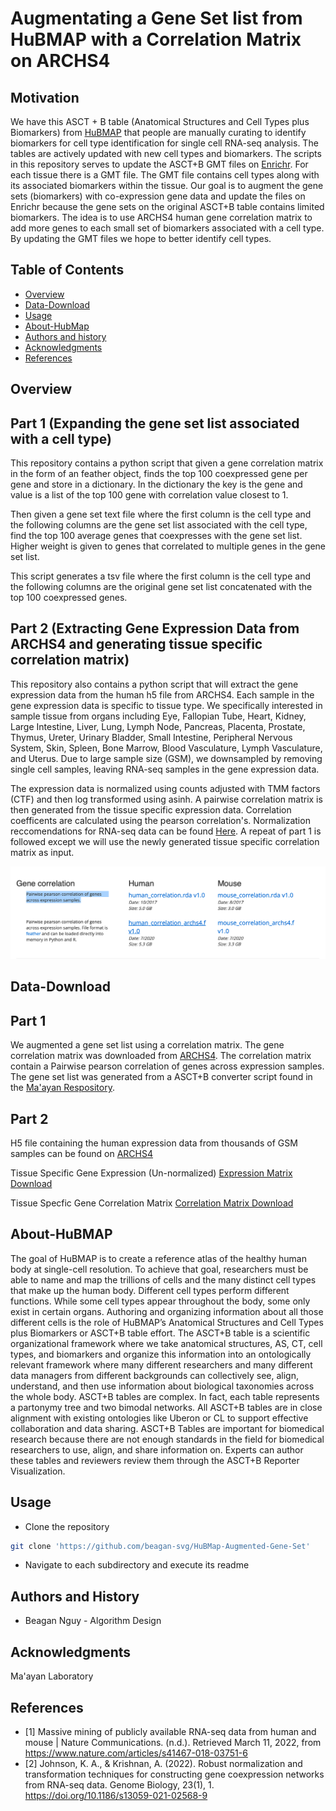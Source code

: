 Augmentating a Gene Set list from HuBMAP with a Correlation Matrix on ARCHS4
=================================================

## Motivation
We have this ASCT + B table (Anatomical Structures and Cell Types plus Biomarkers) from [HuBMAP](https://portal.hubmapconsortium.org) that people are manually curating to identify biomarkers for cell type identification for single cell RNA-seq analysis. The tables are actively updated with new cell types and biomarkers. The scripts in this repository serves to update the ASCT+B GMT files on [Enrichr](https://maayanlab.cloud/Enrichr/). For each tissue there is a GMT file. The GMT file contains cell types along with its associated biomarkers within the tissue. Our goal is to augment the gene sets (biomarkers) with co-expression gene data and update the files on Enrichr because the gene sets on the original ASCT+B table contains limited biomarkers. The idea is to use ARCHS4 human gene correlation matrix to add more genes to each small set of biomarkers associated with a cell type. By updating the GMT files we hope to better identify cell types.

Table of Contents 
-----------------
* [Overview](#overview)
* [Data-Download](#Data-Download)
* [Usage](#usage)
* [About-HubMap](#About-HubMap)
* [Authors and history](#authors-and-history)
* [Acknowledgments](#acknowledgments)
* [References](#references)


## Overview
Part 1 (Expanding the gene set list associated with a cell type)
------------------------------------------------------------------
This repository contains a python script that given a gene correlation matrix in the form of an feather object, finds the top 100 coexpressed gene per gene and store in a dictionary. In the dictionary the key is the gene and value is a list of the top 100 gene with correlation value closest to 1.

Then given a gene set text file where the first column is the cell type and the following columns are the gene set list associated with the cell type,
find the top 100 average genes that coexpresses with the gene set list. Higher weight is given to genes that correlated to multiple genes in the gene set list.

This script generates a tsv file where the first column is the cell type and the following columns are the original gene set list concatenated with the top 100 coexpressed genes.

Part 2 (Extracting Gene Expression Data from ARCHS4 and generating tissue specific correlation matrix)
--------------------------------------------------------------------------------------------------------
This repository also contains a python script that will extract the gene expression data from the human h5 file from ARCHS4. Each sample in the gene expression data is specific to tissue type. We specifically interested in sample tissue from organs including Eye, Fallopian Tube, Heart, Kidney, Large Intestine, Liver, Lung, Lymph Node, Pancreas, Placenta, Prostate, Thymus, Ureter, Urinary Bladder, Small Intestine, Peripheral Nervous System, Skin, Spleen, Bone Marrow, Blood Vasculature, Lymph Vasculature, and Uterus. Due to large sample size (GSM), we downsampled by removing single cell samples, leaving RNA-seq samples in the gene expression data.

The expression data is normalized using counts adjusted with TMM factors (CTF) and then log transformed using asinh. A pairwise correlation matrix is then generated from the tissue specific expression data. Correlation coefficents are calculated using the pearson correlation's. Normalization reccomendations for RNA-seq data can be found [Here](https://genomebiology.biomedcentral.com/articles/10.1186/s13059-021-02568-9). A repeat of part 1 is followed except we will use the newly generated tissue specific correlation matrix as input. 


![cover](Image/Correlation_Image.png)

## Data-Download
Part 1
--------------------
We augmented a gene set list using a correlation matrix. The gene correlation matrix was downloaded from [ARCHS4](https://maayanlab.cloud/archs4/download.html). The correlation matrix contain a Pairwise pearson correlation of genes across expression samples. The gene set list was generated from a ASCT+B converter script found in the [Ma'ayan Respository](https://github.com/MaayanLab/asct-b-converter). 

Part 2
--------------------
H5 file containing the human expression data from thousands of GSM samples can be found on [ARCHS4](https://maayanlab.cloud/archs4/data.html)

Tissue Specific Gene Expression (Un-normalized) [Expression Matrix Download](https://www.dropbox.com/sh/9f2e55b5raj2sce/AACD_elmL0SWN3iIrHeYuEpua?dl=0)

Tissue Specfic Gene Correlation Matrix [Correlation Matrix Download](https://www.dropbox.com/sh/lyl9p6iztglnct2/AABr4GYjpB9R3EGpSrV6LjfSa?dl=0)

## About-HuBMAP
The goal of HuBMAP is to create a reference atlas of the healthy human body at single-cell resolution. To achieve that goal, researchers must be able to name and map the trillions of cells and the many distinct cell types that make up the human body. Different cell types perform different functions. While some cell types appear throughout the body, some only exist in certain organs. Authoring and organizing information about all those different cells is the role of HuBMAP’s Anatomical Structures and Cell Types plus Biomarkers or ASCT+B table effort. The ASCT+B table is a scientific organizational framework where we take anatomical structures, AS, CT, cell types, and biomarkers and organize this information into an ontologically relevant framework where many different researchers and many different data managers from different backgrounds can collectively see, align, understand, and then use information about biological taxonomies across the whole body. ASCT+B tables are complex. In fact, each table represents a partonymy tree and two bimodal networks. All ASCT+B tables are in close alignment with existing ontologies like Uberon or CL to support effective collaboration and data sharing. ASCT+B Tables are important for biomedical research because there are not enough standards in the field for biomedical researchers to use, align, and share information on. Experts can author these tables and reviewers review them through the ASCT+B Reporter Visualization.

## Usage
- Clone the repository
```bash
git clone 'https://github.com/beagan-svg/HuBMap-Augmented-Gene-Set'
```
- Navigate to each subdirectory and execute its readme 

## Authors and History

* Beagan Nguy - Algorithm Design

## Acknowledgments

Ma'ayan Laboratory
 
## References 
- [1] Massive mining of publicly available RNA-seq data from human and mouse | Nature Communications. (n.d.). Retrieved March 11, 2022, from https://www.nature.com/articles/s41467-018-03751-6
- [2] Johnson, K. A., & Krishnan, A. (2022). Robust normalization and transformation techniques for constructing gene coexpression networks from RNA-seq data. Genome Biology, 23(1), 1. https://doi.org/10.1186/s13059-021-02568-9


